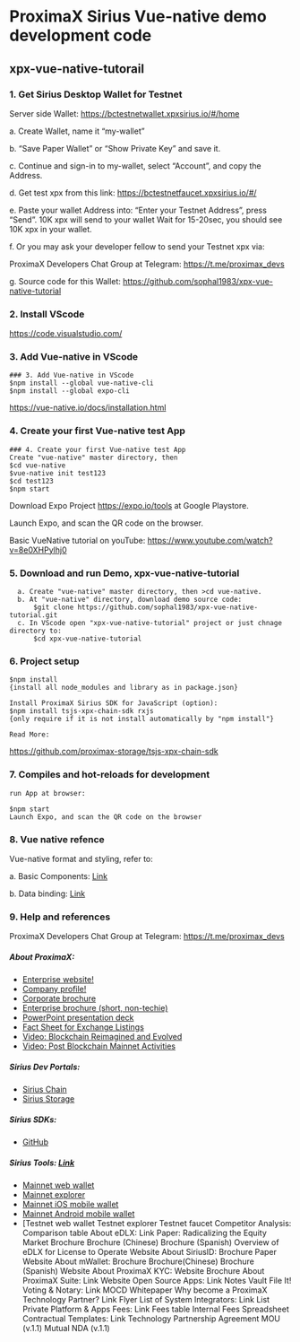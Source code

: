 # ProximaX Sirius Vue-native demo development code
## xpx-vue-native-tutorail
### 1. Get Sirius Desktop Wallet for Testnet
Server side Wallet: https://bctestnetwallet.xpxsirius.io/#/home

a. Create Wallet, name it “my-wallet”

b. “Save Paper Wallet” or “Show Private Key” and save it.

c. Continue and sign-in to my-wallet, select “Account”, and copy the Address.

d. Get test xpx from this link: https://bctestnetfaucet.xpxsirius.io/#/

e. Paste your wallet Address into: “Enter your Testnet Address”, press “Send”. 10K xpx will send to your wallet Wait for 15-20sec, you should see 10K xpx in your wallet.

f. Or you may ask your developer fellow to send your Testnet xpx via:

ProximaX Developers Chat Group at Telegram: https://t.me/proximax_devs

g. Source code for this Wallet: https://github.com/sophal1983/xpx-vue-native-tutorial

### 2. Install VScode
https://code.visualstudio.com/

### 3. Add Vue-native in VScode
```
### 3. Add Vue-native in VScode
$npm install --global vue-native-cli
$npm install --global expo-cli
```
https://vue-native.io/docs/installation.html

### 4. Create your first Vue-native test App
```
### 4. Create your first Vue-native test App
Create "vue-native" master directory, then 
$cd vue-native
$vue-native init test123
$cd test123
$npm start
```
Download Expo Project https://expo.io/tools at Google Playstore.

Launch Expo, and scan the QR code on the browser.

Basic VueNative tutorial on youTube: https://www.youtube.com/watch?v=8e0XHPylhj0

### 5. Download and run Demo, xpx-vue-native-tutorial
```
  a. Create "vue-native" master directory, then >cd vue-native.
  b. At "vue-native" directory, download demo source code: 
      $git clone https://github.com/sophal1983/xpx-vue-native-tutorial.git
  c. In VScode open "xpx-vue-native-tutorial" project or just chnage directory to: 
      $cd xpx-vue-native-tutorial 
```
### 6. Project setup
```
$npm install
{install all node_modules and library as in package.json}

Install ProximaX Sirius SDK for JavaScript (option):
$npm install tsjs-xpx-chain-sdk rxjs
{only require if it is not install automatically by "npm install"}

Read More:
```
https://github.com/proximax-storage/tsjs-xpx-chain-sdk

### 7. Compiles and hot-reloads for development
```
run App at browser:

$npm start
Launch Expo, and scan the QR code on the browser
```
### 8. Vue native refence
Vue-native format and styling, refer to:

a. Basic Components: [Link](https://vue-native.io/docs/basic-components.html)

b. Data binding: [Link](https://vue-native.io/docs/handle-user-input.html)

### 9. Help and references
ProximaX Developers Chat Group at Telegram: https://t.me/proximax_devs

##### About ProximaX:
- [Enterprise website!](https://www.proximax.io/)
- [Company profile!](https://www.proximax.ltd/)
- [Corporate brochure](https://suite-app.proximax.io/s/edDrecHDwszEDWm)
- [Enterprise brochure (short, non-techie)](https://suite-app.proximax.io/s/4CZ7gr7R3qHHmMx)
- [PowerPoint presentation deck](https://suite-app.proximax.io/s/4CZ7gr7R3qHHmMx)
- [Fact Sheet for Exchange Listings](https://suite-app.proximax.io/s/Bt8HEJPXqj5KKL5)
- [Video: Blockchain Reimagined and Evolved](https://suite-app.proximax.io/s/rEcRSGY8rosAKwk)
- [Video: Post Blockchain Mainnet Activities](https://youtu.be/2ZqeFpGfqSE)

##### Sirius Dev Portals:
- [Sirius Chain](https://bcdocs.xpxsirius.io/)
- [Sirius Storage](https://storagedocs.xpxsirius.io/)

##### Sirius SDKs:
- [GitHub](https://github.com/proximax-storage)

##### Sirius Tools: [Link](https://github.com/proximax-storage)
- [Mainnet web wallet](https://wallet.xpxsirius.io/)
- [Mainnet explorer](http://explorer.xpxsirius.io/)
- [Mainnet iOS mobile wallet](https://apps.apple.com/us/app/proximax-sirius-wallet/id1475020250)
- [Mainnet Android mobile wallet](https://play.google.com/store/apps/details?id=io.proximax.siriuschainwallet)
- [Testnet web wallet
Testnet explorer
Testnet faucet
Competitor Analysis:
Comparison table
About eDLX: Link
Paper: Radicalizing the Equity Market
Brochure
Brochure (Chinese)
Brochure (Spanish)
Overview of eDLX for License to Operate
Website
About SiriusID:
Brochure
Paper
Website
About mWallet:
Brochure
Brochure(Chinese)
Brochure (Spanish)
Website
About ProximaX KYC:
Website
Brochure
About ProximaX Suite: Link
Website
Open Source Apps: Link
Notes
Vault
File It!
Voting & Notary: Link
MOCD Whitepaper
Why become a ProximaX Technology Partner? Link
Flyer
List of System Integrators: Link
List
Private Platform & Apps Fees: Link
Fees table
Internal Fees Spreadsheet
Contractual Templates: Link
Technology Partnership Agreement
MOU (v.1.1)
Mutual NDA (v.1.1)

